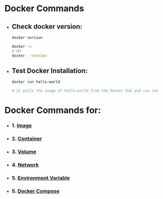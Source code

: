 # Docker Commands

* ## Check docker version:

    ```bash
    docker version
    ```

    ```bash
    docker -v
    # OR
    docker --version
    ```

* ## Test Docker Installation:

    ```bash
    docker run hello-world

    # It pulls the image of hello-world from the Docker Hub and run container on this image
    ```

# Docker Commands for:

* ### 1. [Image](/02_docker-commands/Image/README.md)
* ### 2. [Container](/02_docker-commands/Container/README.md)
* ### 3. [Volume](/02_docker-commands/Volume/README.md)
* ### 4. [Network](/02_docker-commands/Network/README.md)
* ### 5. [Environment Variable](/02_docker-commands/Environment%20Variable/README.md)
* ### 5. [Docker Compose](/06_docker-compose/README.md#docker-compose-commands)